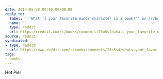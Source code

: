 ```yaml
---
date: 2014-05-28 00:00:00+00:00
reply_to:
  label: '''What''s your favorite minor character in a book?'' on /r/books'
  name: ''
  type: reddit
  url: https://reddit.com/r/books/comments/26o5s4/whats_your_favorite_minor_character_in_a_book/
source: reddit
syndicated:
- type: reddit
  url: https://www.reddit.com/r/books/comments/26o5s4/whats_your_favorite_minor_character_in_a_book/chsw76f/
tags:
- books
---
```


Hot Pie!